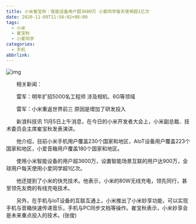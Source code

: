 ```yaml
---
title: 小米崔宝秋：智能设备用户超3600万 小爱同学每天使用超1亿次
date: 2020-11-09T11:50:02+08:00
tags:
  - 小米
  - 崔宝秋
  - 小爱同学
categories:
  - 手机
abbrlink:
---
```


![img](https://cdn.jsdelivr.net/gh/yakeing/Documentation@main/Hexo/images/2565-kcpxnwv4526955.jpg)

　　相关新闻：

　　雷军：明年扩招5000名工程师 涉及相机、6G等领域

　　雷军：小米重返世界前三 原因是增加了研发投入

　　新浪科技讯 11月5日上午消息，在今日的小米开发者大会上，小米副总裁、技术委员会主席崔宝秋发表演讲。

　　他介绍，目前小米手机用户覆盖230个国家和地区，AIoT设备用户覆盖223个国家和地区，小爱音箱用户覆盖180个国家和地区。

　　使用小米智能设备的用户超3600万，设置智能场景互联的用户达900万，全球用户每天使用小爱同学超1亿次。

　　他还提到了小米的快充技术。他表示，小米的80W无线充电，领先同行，甚至领先友商的有线充电技术。

　　另外，在手机与IoT设备的互联互通上，小米推出了小米妙享功能，可以实现手机与音箱快速传递音乐，手机与PC同步文档等操作。崔宝秋表示，小米妙享会是未来重点投入的技术。(张俊)